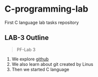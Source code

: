 # C-programming-lab
First C language lab tasks repository

## LAB-3 Outline
> PF-Lab 3
1. We explore [github](https://github.com/)
2. We also learn about git created by Linus
3. Then we started C language
